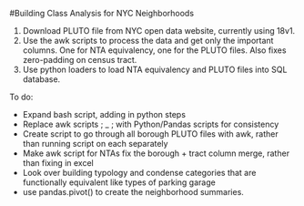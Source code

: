#Building Class Analysis for NYC Neighborhoods

1. Download PLUTO file from NYC open data website, currently using 18v1.
2. Use the awk scripts to process the data and get only the important columns. One for NTA equivalency, one for the PLUTO files. Also fixes zero-padding on census tract.
3. Use python loaders to load NTA equivalency and PLUTO files into SQL database.

To do:
* Expand bash script, adding in python steps
* Replace awk scripts ; _ ; with Python/Pandas scripts for consistency
* Create script to go through all borough PLUTO files with awk, rather than running script on each separately
* Make awk script for NTAs fix the borough + tract column merge, rather than fixing in excel
* Look over building typology and condense categories that are functionally equivalent like types of parking garage
* use pandas.pivot() to create the neighborhood summaries. 

